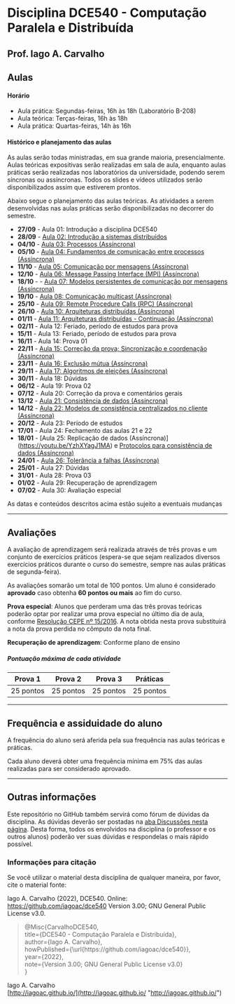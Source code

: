 
# Disciplina DCE540 - Computação Paralela e Distribuída

## Prof. Iago A. Carvalho

## Aulas

#### Horário

  - Aula prática: Segundas-feiras, 16h às 18h (Laboratório B-208)
  - Aula teórica: Terças-feiras, 16h às 18h 
  - Aula prática: Quartas-feiras, 14h às 16h
 
#### Histórico e planejamento das aulas

As aulas serão todas ministradas, em sua grande maioria, presencialmente. Aulas teóricas expositivas serão realizadas em sala de aula, enquanto aulas práticas serão realizadas nos laboratórios da universidade, podendo serem síncronas ou assíncronas. Todos os slides e vídeos utilizados serão disponibilizados assim que estiverem prontos.

Abaixo segue o planejamento das aulas teóricas. As atividades a serem desenvolvidas nas aulas práticas serão disponibilizadas no decorrer do semestre.

  - **27/09** - Aula 01: Introdução a disciplina DCE540
  - **28/09** - [Aula 02: Introdução a sistemas distribuídos](https://youtu.be/o95kWrMJDCE)
  - **04/10** - [Aula 03: Processos (Assíncrona)](https://youtu.be/hbe23CGlGbY)
  - **05/10** - [Aula 04: Fundamentos de comunicação entre processos (Assíncrona)](https://youtu.be/RfRdrYEUSAc)
  - **11/10** - [Aula 05: Comunicação por mensagens (Assíncrona)](https://youtu.be/P1g0ImoZNXQ)
  - **12/10** - [Aula 06: Message Passing Interface (MPI) (Assíncrona)](https://youtu.be/7Czx_pSyf6k)
  - **18/10** - -   [Aula 07: Modelos persistentes de comunicação por mensagens (Assíncrona)](https://youtu.be/qQfd7W0HjEE)
  - **19/10** - [Aula 08: Comunicação multicast (Assíncrona)](https://youtu.be/vAJ48HifX4s)
  - **25/10** - [Aula 09: Remote Procedure Calls (RPC) (Assíncrona)](https://youtu.be/weTd7jlh13I)
  - **26/10** - [Aula 10: Arquiteturas distribuídas (Assíncrona)](https://youtu.be/O2ewQnW3J_g)
  - **01/11** - [Aula 11: Arquiteturas distribuídas - Continuação (Assíncrona)](https://youtu.be/6dzSmDMYLXE)
  - **02/11** - Aula 12: Feriado, período de estudos para prova
  - **15/11** - Aula 13: Feriado, período de estudos para prova
  - **16/11** - Aula 14: Prova 01
  - **22/11** - [Aula 15: Correção da prova; Sincronização e coordenação (Assíncrona)](https://youtu.be/z6b9UGzHpUA)
  - **23/11** - [Aula 16: Exclusão mútua (Assíncrona)](https://youtu.be/_Z-ObE_N8PI)
  - **29/11** - [Aula 17: Algoritmos de eleições (Assíncrona)](https://youtu.be/F0dSgEKs8zw)
  - **30/11** - Aula 18: Dúvidas
  - **06/12** - Aula 19: Prova 02
  - **07/12** - Aula 20: Correção da prova e comentários gerais
  - **13/12** - [Aula 21: Consistência de dados (Assíncrona)](https://youtu.be/7_GfgIVrANk)
  - **14/12** - [Aula 22: Modelos de consistência centralizados no cliente (Assíncrona)](https://youtu.be/0WxnHSKezhA)
  - **20/12** - Aula 23: Período de estudos
  - **17/01** - Aula 24: Fechamento das aulas 21 e 22
  - **18/01** - [Aula 25: Replicação de dados (Assíncrona)] (https://youtu.be/YzhXYagJ1MA) e [Protocolos para consistência de dados (Assíncrona)](https://youtu.be/TTO8MuCI3N0)
  - **24/01** - [Aula 26: Tolerância a falhas (Assíncrona)](https://youtu.be/mK-KTxLFdcg)
  - **25/01** - Aula 27: Dúvidas
  - **31/01** - Aula 28: Prova 03
  - **01/02** - Aula 29: Recuperação de aprendizagem
  - **07/02** - Aula 30: Avaliação especial

As datas e conteúdos descritos acima estão sujeito a eventuais mudanças 

---

## Avaliações

A avaliação de aprendizagem será realizada através de três provas e um conjunto de exercícios práticos (espera-se que sejam realizados diversos exercícios práticos durante o curso do semestre, sempre nas aulas práticas de segunda-feira).

As avaliações somarão um total de 100 pontos. Um aluno é considerado  **aprovado**  caso obtenha  **60 pontos ou mais**  ao fim do curso.

**Prova especial**: Alunos que perderam uma das três provas teóricas poderão optar por realizar uma prova especial no último dia de aula, conforme [Resolução CEPE nº 15/2016](https://www.unifal-mg.edu.br/portal/wp-content/uploads/sites/52/2019/07/15-2016-aprova-Reg.-Geral-Cursos-de-gradua%C3%A7%C3%A3o-11935-8-alterada-pela-016-2019-vide-res-020-2019.pdf "Resolução CEPE nº 15/2016"). A nota obtida nesta prova substituirá a nota da prova perdida no cômputo da nota final.

**Recuperação de aprendizagem**: Conforme plano de ensino


##### Pontuação máxima de cada atividade
| Prova 1  | Prova 2  |  Prova 3 | Práticas | 
| :------------: | :------------: | :------------: | :------------: |
| 25 pontos  | 25 pontos  | 25 pontos  | 25 pontos  |

---

## Frequência e assiduidade do aluno

A frequência do aluno será aferida pela sua frequência nas aulas teóricas e práticas.

Cada aluno deverá obter uma frequência mínima em 75% das aulas realizadas para ser considerado aprovado. 

---

## Outras informações

Este repositório no GitHub também servirá como fórum de dúvidas da disciplina. As dúvidas deverão ser postadas na [aba Discussões nesta página](https://github.com/iagoac/dce540/discussions). Desta forma, todos os envolvidos na disciplina (o professor e os outros alunos) poderão ver suas dúvidas e respondelas o mais rápido possível.

### Informações para citação

Se você utilizar o material desta disciplina de qualquer maneira, por favor, cite o material fonte:

Iago A. Carvalho (2022), DCE540. Online: https://github.com/iagoac/dce540 Version 3.00; GNU General Public License v3.0.


> @Misc{CarvalhoDCE540,  
title={DCE540 - Computação Paralela e Distribuída},  
author={Iago A. Carvalho},   
howPublished={\url{https&#58;//github\.com/iagoac/dce540}},  
year={2022},  
note={Version 3.00; GNU General Public License v3.0}  
}


Iago A. Carvalho  
[http://iagoac.github.io/](http://iagoac.github.io/ "http://iagoac.github.io/")
